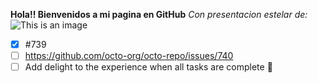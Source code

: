 **Hola!! Bienvenidos a mi pagina en GitHub**
*Con presentacion estelar de:*
![This is an image](https://static.esplay.io/movie/cover/original/8d2f8301715aca778640ddcf1ce72552.webp)
- [x] #739
- [ ] https://github.com/octo-org/octo-repo/issues/740
- [ ] Add delight to the experience when all tasks are complete :tada:
